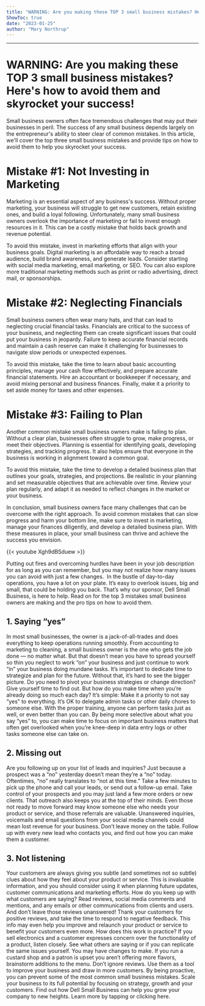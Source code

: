 ```yaml
---
title: "WARNING: Are you making these TOP 3 small business mistakes? Here's how to avoid them and skyrocket your success!"
ShowToc: true 
date: "2023-01-25"
author: "Mary Northrup"
---
```

*****
# WARNING: Are you making these TOP 3 small business mistakes? Here's how to avoid them and skyrocket your success!

Small business owners often face tremendous challenges that may put their businesses in peril. The success of any small business depends largely on the entrepreneur's ability to steer clear of common mistakes. In this article, we'll cover the top three small business mistakes and provide tips on how to avoid them to help you skyrocket your success.

# Mistake #1: Not Investing in Marketing

Marketing is an essential aspect of any business's success. Without proper marketing, your business will struggle to get new customers, retain existing ones, and build a loyal following. Unfortunately, many small business owners overlook the importance of marketing or fail to invest enough resources in it. This can be a costly mistake that holds back growth and revenue potential.

To avoid this mistake, invest in marketing efforts that align with your business goals. Digital marketing is an affordable way to reach a broad audience, build brand awareness, and generate leads. Consider starting with social media marketing, email marketing, or SEO. You can also explore more traditional marketing methods such as print or radio advertising, direct mail, or sponsorships.

# Mistake #2: Neglecting Financials

Small business owners often wear many hats, and that can lead to neglecting crucial financial tasks. Financials are critical to the success of your business, and neglecting them can create significant issues that could put your business in jeopardy. Failure to keep accurate financial records and maintain a cash reserve can make it challenging for businesses to navigate slow periods or unexpected expenses.

To avoid this mistake, take the time to learn about basic accounting principles, manage your cash flow effectively, and prepare accurate financial statements. Hire an accountant or bookkeeper if necessary, and avoid mixing personal and business finances. Finally, make it a priority to set aside money for taxes and other expenses.

# Mistake #3: Failing to Plan

Another common mistake small business owners make is failing to plan. Without a clear plan, businesses often struggle to grow, make progress, or meet their objectives. Planning is essential for identifying goals, developing strategies, and tracking progress. It also helps ensure that everyone in the business is working in alignment toward a common goal.

To avoid this mistake, take the time to develop a detailed business plan that outlines your goals, strategies, and projections. Be realistic in your planning and set measurable objectives that are achievable over time. Review your plan regularly, and adapt it as needed to reflect changes in the market or your business.

In conclusion, small business owners face many challenges that can be overcome with the right approach. To avoid common mistakes that can slow progress and harm your bottom line, make sure to invest in marketing, manage your finances diligently, and develop a detailed business plan. With these measures in place, your small business can thrive and achieve the success you envision.

{{< youtube Xgh9dBSduew >}} 



Putting out fires and overcoming hurdles have been in your job description for as long as you can remember, but you may not realize how many issues you can avoid with just a few changes. 
In the bustle of day-to-day operations, you have a lot on your plate. It’s easy to overlook issues, big and small, that could be holding you back. That’s why our sponsor, Dell Small Business, is here to help. Read on for the top 3 mistakes small business owners are making and the pro tips on how to avoid them.

 
## 1. Saying “yes”


In most small businesses, the owner is a jack-of-all-trades and does everything to keep operations running smoothly. From accounting to marketing to cleaning, a small business owner is the one who gets the job done — no matter what.
But that doesn’t mean you have to spread yourself so thin you neglect to work “on” your business and just continue to work “in” your business doing mundane tasks. It’s important to dedicate time to strategize and plan for the future. Without that, it’s hard to see the bigger picture. 
Do you need to pivot your business strategies or change direction? Give yourself time to find out. But how do you make time when you’re already doing so much each day? It’s simple: Make it a priority to not say “yes” to everything. 
It’s OK to delegate admin tasks or other daily chores to someone else. With the proper training, anyone can perform tasks just as well, or even better than you can.
By being more selective about what you say “yes” to, you can make time to focus on important business matters that often get overlooked when you’re knee-deep in data entry logs or other tasks someone else can take on.

 
## 2. Missing out


Are you following up on your list of leads and inquiries? Just because a prospect was a “no” yesterday doesn’t mean they’re a “no” today. Oftentimes, “no” really translates to “not at this time.”
Take a few minutes to pick up the phone and call your leads, or send out a follow-up email. Take control of your prospects and you may just land a few more orders or new clients. 
That outreach also keeps you at the top of their minds. Even those not ready to move forward may know someone else who needs your product or service, and those referrals are valuable.
Unanswered inquiries, voicemails and email questions from your social media channels could mean lost revenue for your business. Don’t leave money on the table. Follow up with every new lead who contacts you, and find out how you can make them a customer.

 
## 3. Not listening


Your customers are always giving you subtle (and sometimes not so subtle) clues about how they feel about your product or service. This is invaluable information, and you should consider using it when planning future updates, customer communications and marketing efforts.
How do you keep up with what customers are saying? Read reviews, social media comments and mentions, and any emails or other communications from clients and users.
And don’t leave those reviews unanswered! Thank your customers for positive reviews, and take the time to respond to negative feedback. This info may even help you improve and relaunch your product or service to benefit your customers even more.
How does this work in practice? If you sell electronics and a customer expresses concern over the functionality of a product, listen closely. See what others are saying or if you can replicate the same issues yourself. You may have changes to make. 
If you run a custard shop and a patron is upset you aren’t offering more flavors, brainstorm additions to the menu. Don’t ignore reviews. Use them as a tool to improve your business and draw in more customers.
By being proactive, you can prevent some of the most common small business mistakes. Scale your business to its full potential by focusing on strategy, growth and your customers. Find out how Dell Small Business can help you grow your company to new heights. Learn more by tapping or clicking here.




